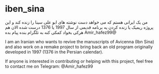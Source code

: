 # iben_sina
من یک ایرانی هستم که می خواهد دست نوشته های ابو علی سینا را زنده کند و این پروژه ریمیک یا زنده کردن یه برنامه قدیمی از سال 1997 یا 1376 درست شده الان هم هرکی بخواد کمکی کنه به تلگرام بنده پیام بده Amir_hafez99@

I am an Iranian who wants to revive the manuscripts of Avicenna (Ibn Sina) and also work on a remake project to bring back an old program originally developed in 1997 (1376 in the Persian calendar).

If anyone is interested in contributing or helping with this project, feel free to contact me on Telegram: @Amir_hafez99
